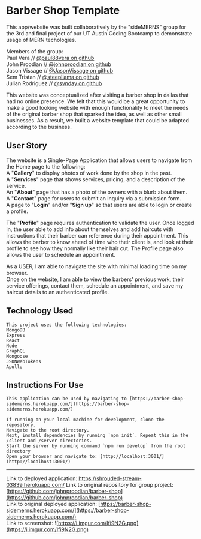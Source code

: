 # Barber Shop Template
This app/website was built collaboratively by the "sideMERNS" group for the 3rd and final project of our UT Austin Coding Bootcamp to demonstrate usage of MERN techologies.  

Members of the group:  
Paul Vera // [@paul88vera on github](https://github.com/paul88vera)  
John Proodian // [@johnproodian on github](https://github.com/johnproodian)  
Jason Vissage // [@JasonVissage on github](https://github.com/JasonVissage)  
Sem Tristan // [@steepllama on github](https://github.com/steepllama)  
Julian Rodriguez // [@svnday on github](https://github.com/svnday)  

This website was conceptualized after visiting a barber shop in dallas that had no online presence. We felt that this would be a great opportunity to make a good looking website with enough functionality to meet the needs of the original barber shop that sparked the idea, as well as other small businesses. As a result, we built a website template that could be adapted according to the business.

## User Story

The website is a Single-Page Application that allows users to navigate from the Home page to the following:  
A "**Gallery**" to display photos of work done by the shop in the past.  
A "**Services**" page that shows services, pricing, and a description of the service.  
An "**About**" page that has a photo of the owners with a blurb about them.  
A "**Contact**" page for users to submit an inquiry via a submission form.  
A page to "**Login**" and/or "**Sign up**" so that users are able to login or create a profile.  

The "**Profile**" page requires authentication to validate the user. Once logged in, the user able to add info about themselves and add haircuts with instructions that their barber can reference during their appointment. This allows the barber to know ahead of time who their client is, and look at their profile to see how they normally like their hair cut. The Profile page also allows the user to schedule an appointment.  

As a USER, I am able to navigate the site with minimal loading time on my browser.  
Once on the website, I am able to view the barbers' previous work, their service offerings, contact them, schedule an appointment, and save my haircut details to an authenticated profile.  

## Technology Used
```
This project uses the following technologies:  
MongoDB  
Express  
React  
Node  
GraphQL  
Mongoose  
JSONWebTokens  
Apollo  
```

## Instructions For Use
```
This application can be used by navigating to [https://barber-shop-sidemerns.herokuapp.com/](https://barber-shop-sidemerns.herokuapp.com/)

If running on your local machine for development, clone the repository.  
Navigate to the root directory.
Next, install dependencies by running `npm init`. Repeat this in the /client and /server directories.  
Start the server by running command `npm run develop` from the root directory  
Open your browser and navigate to: [http://localhost:3001/](http://localhost:3001/)  
```

____________________________________________________________________________________________________

Link to deployed application: https://shrouded-stream-03839.herokuapp.com/
Link to original repository for group project: [https://github.com/johnproodian/barber-shop](https://github.com/johnproodian/barber-shop)  
Link to original deployed application: [https://barber-shop-sidemerns.herokuapp.com/](https://barber-shop-sidemerns.herokuapp.com/)  
Link to screenshot: ![https://i.imgur.com/Ifi9N2G.png](https://i.imgur.com/Ifi9N2G.png)  
